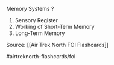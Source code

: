 Memory Systems
?
1. Sensory Register
2. Working of Short-Term Memory
3. Long-Term Memory
<!--SR:!2022-10-06,3,250-->


Source: [[Air Trek North FOI Flashcards]]

#airtreknorth-flashcards/foi